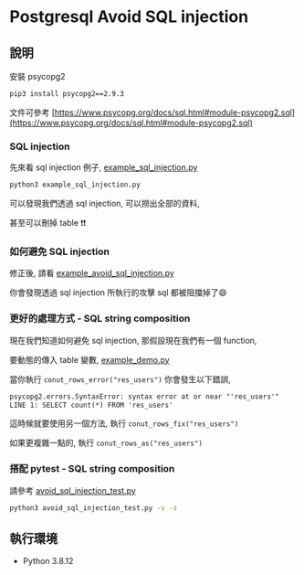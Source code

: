 # Postgresql Avoid SQL injection

## 說明

安裝 psycopg2

```cmd
pip3 install psycopg2==2.9.3
```

文件可參考 [https://www.psycopg.org/docs/sql.html#module-psycopg2.sql](https://www.psycopg.org/docs/sql.html#module-psycopg2.sql)

### SQL injection

先來看 sql injection 例子, [example_sql_injection.py](example_sql_injection.py)

```cmd
python3 example_sql_injection.py
```

可以發現我們透過 sql injection, 可以撈出全部的資料,

甚至可以刪掉 table :exclamation::exclamation:

### 如何避免 SQL injection

修正後, 請看 [example_avoid_sql_injection.py](example_avoid_sql_injection.py)

你會發現透過 sql injection 所執行的攻擊 sql 都被阻擋掉了:smile:

### 更好的處理方式 - SQL string composition

現在我們知道如何避免 sql injection, 那假設現在我們有一個 function,

要動態的傳入 table 變數, [example_demo.py](example_demo.py)

當你執行 `conut_rows_error("res_users")` 你會發生以下錯誤,

```txt
psycopg2.errors.SyntaxError: syntax error at or near "'res_users'"
LINE 1: SELECT count(*) FROM 'res_users'
```

這時候就要使用另一個方法, 執行 `conut_rows_fix("res_users")`

如果更複雜一點的, 執行 `conut_rows_as("res_users")`

### 搭配 pytest - SQL string composition

請參考 [avoid_sql_injection_test.py](avoid_sql_injection_test.py)

```cmd
python3 avoid_sql_injection_test.py -v -s
```

## 執行環境

* Python 3.8.12